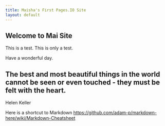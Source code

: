 ```yaml
---
title: Maisha's First Pages.IO Site
layout: default
---
```


## Welcome to Mai Site
This is a test. This is only a test.

Have a wonderful day.

<H2> The best and most beautiful things in the world cannot be seen or even touched - they must be felt with the heart. </H2>
Helen Keller

Here is a shortcut to Markdown
https://github.com/adam-p/markdown-here/wiki/Markdown-Cheatsheet
